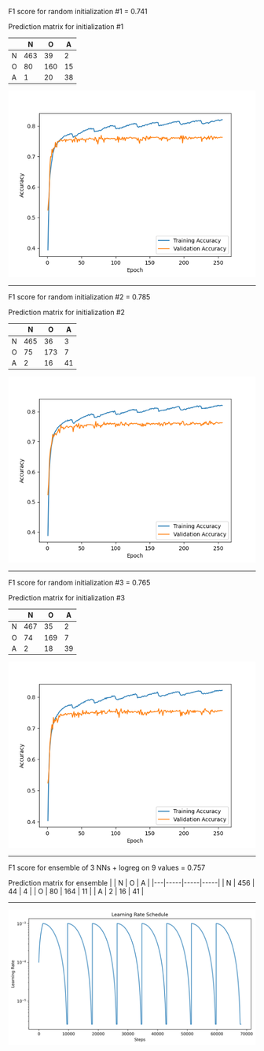 F1 score for random initialization #1 = 0.741

Prediction matrix for initialization #1

|   | N   | O   | A   |
|---|-----|-----|-----|
| N | 463 | 39  | 2   |
| O | 80  | 160 | 15  |
| A | 1   | 20  | 38  |

![NN #1 learning curve](history_attempt1.png)

---

F1 score for random initialization #2 = 0.785

Prediction matrix for initialization #2

|   | N   | O   | A   |
|---|-----|-----|-----|
| N | 465 | 36  | 3   |
| O | 75  | 173 | 7   |
| A | 2   | 16  | 41  |

![NN #2 learning curve](history_attempt2.png)

---

F1 score for random initialization #3 = 0.765

Prediction matrix for initialization #3

|   | N   | O   | A   |
|---|-----|-----|-----|
| N | 467 | 35  | 2   |
| O | 74  | 169 | 7   |
| A | 2   | 18  | 39  |

![NN #3 learning curve](history_attempt3.png)

---

F1 score for ensemble of 3 NNs + logreg on 9 values = 0.757

Prediction matrix for ensemble
|   | N   | O   | A   |
|---|-----|-----|-----|
| N | 456 | 44  | 4   |
| O | 80  | 164 | 11  |
| A | 2   | 16  | 41  |

---

![Learning rate curve](schedule.png)